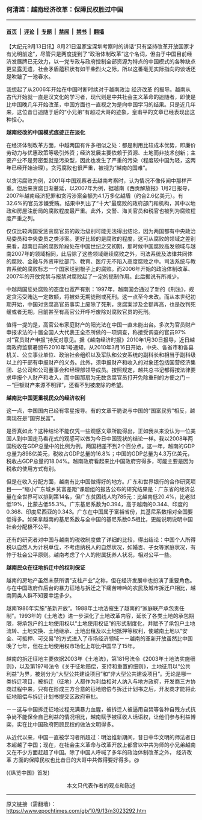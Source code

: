 ### 何清涟：越南经济改革：保障民权胜过中国

---

#### [首页](../../../..?n3023292) &nbsp;|&nbsp; [评论](../../../../../epoch-comment?n3023292) &nbsp;|&nbsp; [专题](../../../../../epoch-special?n3023292) &nbsp;|&nbsp; [禁闻](../../../../../epoch-news?n3023292) &nbsp;|&nbsp; [禁书](../../../../../books?n3023292) &nbsp;|&nbsp; [翻墙](https://github.com/gfw-breaker/nogfw/blob/master/README.md?n3023292)


<div class="post_content" id="artbody" itemprop="articleBody">
 <!-- article content begin -->
 <p>
  【大纪元9月13日讯】8月21日温家宝深圳考察时的讲话“只有坚持改革开放国家才有光明前途”，尽管只是两度提到了“政治体制改革”这个名词，但由于中国目前经济发展牌已无效力，以一党专政与政府控制全部资源为特点的中国模式的各种缺点更显露无遗，社会矛盾蕴积状有如干柴烈火之际，所以这番毫无实际指向的谈话还是吹皱了一池春水。
 </p>
 <p>
  我想起了从2006年开始在中国时断时续对于越南政治
  <ok href="https://www.epochtimes.com/gb/tag/%E7%BB%8F%E6%B5%8E%E6%94%B9%E9%9D%A9.html">
   经济改革
  </ok>
  的报导。越南从古代开始就一直是汉文化的学习者，现代则是中共社会主义革命的追随者，即使是比中国晚几年开始改革，中国方面也一直视之为是向中国学习的结果。只是近几年来，这位昔日追随于后的“小兄弟”有超过大哥的迹象，皇甫平的文章已经表现出这种担心。
 </p>
 <p>
  <b>
   越南经改的中国模式痕迹正在淡化
  </b>
 </p>
 <p>
  在经济体制改革方面，中越两国有许多相似之处：都是利用比较成本优势，即廉价劳动力与优惠政策等吸引外资；经济发展主要依赖于资源、土地而非技术创新；主要产业不是劳密型就是污染型，因此也发生了严重的污染（程度较中国为轻，这两年已经开始治理）。贪污腐败也很严重，被视为“越南的国难”。
 </p>
 <p>
  以贪污腐败为例，2001年中国观察者去越南考察时，认为情况不像传闻中那样严重。但后来贪腐日渐蔓延，以2007年为例，据越南《西贡解放报》1月2日报导，2007年越南经济犯罪和贪污涉案金额为4.1万多亿越盾（约合2.6亿美元）。有32.6%的官员涉嫌受贿。结果中列出了“十大”最腐败的政府部门和机构，其中以地政和房屋注册局的腐败程度最严重。此外，交警、海关官员和税官也被列为腐败程度严重之列。
 </p>
 <p>
  仅仅比较两国受惩贪腐官员的政治级别可能无法得出结论，因为两国都有中央政治局委员和中央委员之类涉案。更好比较的是腐败的程度，这可从腐败的领域之差别来看，越南目前的腐败阶段处在中国世纪之交初期，那时候中国腐败高发领域与越南2007年的领域相同，此后除了这些领域继续腐败之外，司法系统及法律共同体的腐败、金融与外资审批部门、教育、医疗无不陷入高度腐败之中。司法系统与教育系统的腐败标志一个国家烂到根子上的腐败。而2006年开始的政治体制改革、2007年的开放党禁与报禁对腐败起了一定的扼制作用。此后据说有所减少。
 </p>
 <p>
  中越两国惩处腐败的态度也宽严有别：1997年，越南国会通过了新的《刑法》，规定贪污受贿达一定数额，将被处无期徒刑或死刑。这一点至今未改。而从本世纪初期开始，中国对贪腐高官员事实上废除了死刑，贪腐案涉及金额再高，也是改判死缓或者无期，目前甚至有高官公开呼吁废除对腐败官员的死刑。
 </p>
 <p>
  值得一提的是，高官公布家庭财产的阳光法在中国一直未能出台。多次为官员财产申报求法的十届全国人大代表王全杰所做的一项调查，称接受调查的官员97%对“官员财产申报”持反对意见。据《越南经济时报》2010年1月30日报导，近日越南政府监察暑颁布2010年1号通知，从2010年3月16日开始，中央、各省市和各县机关、公立事业单位、政治社会组织以及军队和公安系统的副科长和相当于副科级以上的干部有申报财产的义务。此外，须申报财产和收入的对象还包括国营经济集团、总公司和公司董事会和经理部领导成员。按照规定，越共总书记都得按法律要求申报个人财产和收入，而中国那扇为无数贪腐官员打开免除重刑的方便之门－－“巨额财产来源不明罪”，还看不到被废除的希望。
 </p>
 <p>
  <b>
   越南比中国更重视民众的经济权利
  </b>
 </p>
 <p>
  这一点，中国国内已经有零星报导。有的文章干脆说与中国的“国富民穷”相反，越南现在是“国穷民富”。
 </p>
 <p>
  是否真如此？这种结论不能仅凭一些观感文章所能得出，正如我从来没认为一位美国人到中国走马看花式的观感可以做为今日中国现状的结论一样。我以2008年两国税收在GDP总量中的比例为例，两国相差不到2个百分点。这一年，越南的GDP总量为898亿美元，税收占GDP总量的16.8%；中国的GDP总量为4.3万亿美元，税收占GDP总量的18.04%。越南政府看起来比中国政府穷得多，可能主要是因为税收的使用方式有别。
 </p>
 <p>
  但是在收入分配方面，越南有比中国做得好的地方。广东和世界银行的合作研究项目——“缩小广东城乡贫富差距”课题组的报告公布的研究结果是：广东省的经济总量在全世界可以排到第14名，但广东贫困线人均785元：比越南低20.4%，比老挝低19%，比蒙古低55.3%。广东基尼系数为0.394，高于越南的0.344、印度的0.368、印度尼西亚的0.343。广东在中国属于富裕省份，其基尼系数相对全国要低得多。如果拿越南的基尼系数与全中国的基尼系数0.5相比，更能说明说明中国社会分配极不公平。
 </p>
 <p>
  还有的研究者对中国与越南的税收制度做了详细的比较，得出结论：中国个人所得税以自然人为计税单位，不考虑纳税人的自然状况，如婚否、子女等家庭状况，有悖于社会公平原则。越南考虑了个人的附属抚养人状况，相对公平一些。
 </p>
 <p>
  <b>
   越南民众在征地拆迁中的权利保证
  </b>
 </p>
 <p>
  越南的房地产虽然未获所谓“支柱产业”之称，但在经济发展中也扮演了重要角色。与在中国政府作后台的暴力征地与拆迁之下痛苦呻吟的农民及城市拆迁户相比，越南同类人群不知要幸运多少。
 </p>
 <p>
  越南1986年实施“革新开放”。1988年土地法催生了越南的“家庭联产承包责任制”。1993年的《土地法》进一步深化了土地改革内容，延长了各类土地的承包期限，将承包户的土地使用权以“土地使用权证”的形式制度化，并赋予了承包户土地流转、土地交换、土地继承、土地出租及以土地抵押等权利，使越南土地以“安全、可抵押、可交易”的方式进入了市场经济领域－－越南的革新开放虽然比中国晚了七年，但在土地使用权市场化上却比中国早了15年。
 </p>
 <p>
  越南的拆迁征地主要依据2003年《土地法》，第181号法令《2003年土地法实施细则》，以及第197号法令《关于征地赔偿，支持和重置的细则》，土地征用以“公共利益”为界，被划分为“大型公共建设项目”和“非大型公共建设项目”。无论是哪一类拆迁项目，被拆迁（征地）人都作为利益相对人纳入与地方政府，开发商三方协商过程中来，只有在形成三方合意的征地赔偿与拆迁计划书之后，开发商才能将此征地赔偿与拆迁计划书提交区政府审批。
 </p>
 <p>
  －－这与中国拆迁征地过程充满暴力血腥，被拆迁人被逼用自焚等各种自残方式抗争尚不能保全自己利益的情况相比，越南赋予被征收人话语权，让他们参与利益博奕，实在比中国政府罔顾民权的做法文明得多。
 </p>
 <p>
  从近代以来，中国一直被学习者所超过：明治维新期间，昔日中华文明的师法者日本超越了中国；现在，在社会主义革命与改革开放上都曾以中共为师的小兄弟越南又在不少方面赶超了中国。除了中国人呼喊了多年的政治体制改革之外，
  <ok href="https://www.epochtimes.com/gb/tag/%E7%BB%8F%E6%B5%8E%E6%94%B9%E9%9D%A9.html">
   经济改革
  </ok>
  方面的保障民权也比昔日的大哥中共做得要好得多。@
 </p>
 <p>
  (《纵览中国》首发)
  <font color="#ffffff">
   (http://www.dajiyuan.com)
  </font>
  <br/>
  <center>
   <font class="GY13">
    本文只代表作者的观点和陈述
   </font>
  </center>
 </p>
 <!-- article content end -->
 <div id="below_article_ad">
 </div>
</div>


---

原文链接（需翻墙）：https://www.epochtimes.com/gb/10/9/13/n3023292.htm